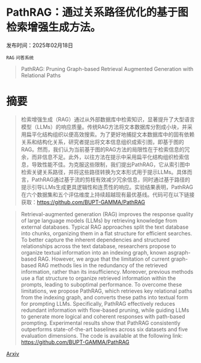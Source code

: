 # PathRAG：通过关系路径优化的基于图检索增强生成方法。

发布时间：2025年02月18日

`RAG` `问答系统`

> PathRAG: Pruning Graph-based Retrieval Augmented Generation with Relational Paths

# 摘要

> 检索增强生成（RAG）通过从外部数据库中检索知识，显著提升了大型语言模型（LLMs）的响应质量。传统RAG方法将文本数据库分割成小块，并采用扁平化结构组织以便高效搜索。为了更好地捕捉文本数据库中的固有依赖关系和结构化关系，研究者提出将文本信息组织成索引图，即基于图的RAG。然而，我们认为当前基于图的RAG方法的局限性在于检索信息的冗余，而非信息不足。此外，以往方法在提示中采用扁平化结构组织检索信息，导致性能不佳。为克服这些限制，我们提出PathRAG，它从索引图中检索关键关系路径，并将这些路径转换为文本形式用于提示LLMs。具体而言，PathRAG通过基于流的剪枝有效减少冗余信息，同时通过基于路径的提示引导LLMs生成更具逻辑性和连贯性的响应。实验结果表明，PathRAG在六个数据集和五个评估维度上持续超越现有最优基线。代码可在以下链接获取：https://github.com/BUPT-GAMMA/PathRAG

> Retrieval-augmented generation (RAG) improves the response quality of large language models (LLMs) by retrieving knowledge from external databases. Typical RAG approaches split the text database into chunks, organizing them in a flat structure for efficient searches. To better capture the inherent dependencies and structured relationships across the text database, researchers propose to organize textual information into an indexing graph, known asgraph-based RAG. However, we argue that the limitation of current graph-based RAG methods lies in the redundancy of the retrieved information, rather than its insufficiency. Moreover, previous methods use a flat structure to organize retrieved information within the prompts, leading to suboptimal performance. To overcome these limitations, we propose PathRAG, which retrieves key relational paths from the indexing graph, and converts these paths into textual form for prompting LLMs. Specifically, PathRAG effectively reduces redundant information with flow-based pruning, while guiding LLMs to generate more logical and coherent responses with path-based prompting. Experimental results show that PathRAG consistently outperforms state-of-the-art baselines across six datasets and five evaluation dimensions. The code is available at the following link: https://github.com/BUPT-GAMMA/PathRAG

[Arxiv](https://arxiv.org/abs/2502.14902)